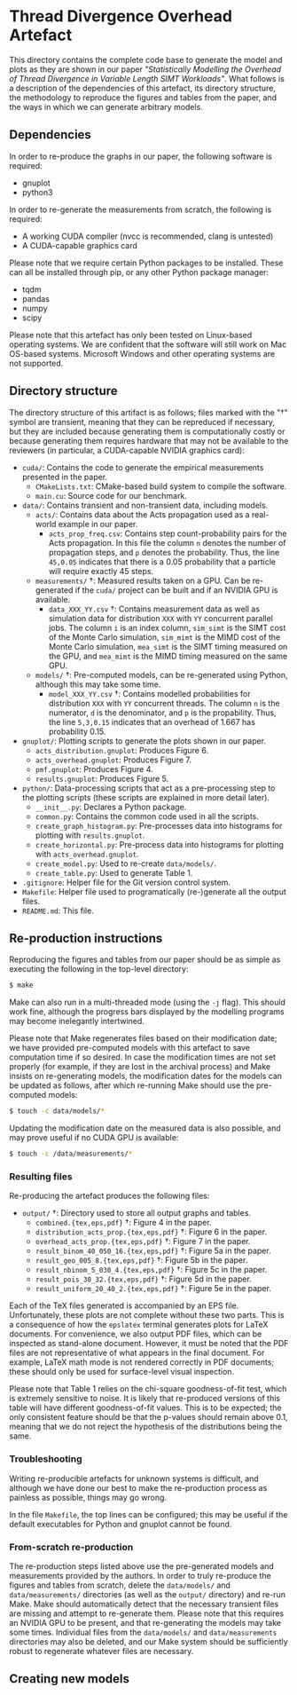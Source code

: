 # Thread Divergence Overhead Artefact

This directory contains the complete code base to generate the model and plots
as they are shown in our paper _"Statistically Modelling the Overhead of Thread
Divergence in Variable Length SIMT Workloads"_. What follows is a description
of the dependencies of this artefact, its directory structure, the methodology to reproduce the
figures and tables from the paper, and the ways in which we can generate
arbitrary models.

## Dependencies

In order to re-produce the graphs in our paper, the following software is required:

* gnuplot
* python3

In order to re-generate the measurements from scratch, the following is
required:

* A working CUDA compiler (nvcc is recommended, clang is untested)
* A CUDA-capable graphics card

Please note that we require certain Python packages to be installed. These can
all be installed through pip, or any other Python package manager:

* tqdm
* pandas
* numpy
* scipy

Please note that this artefact has only been tested on Linux-based operating
systems. We are confident that the software will still work on Mac OS-based
systems. Microsoft Windows and other operating systems are not supported.

## Directory structure

The directory structure of this artifact is as follows; files marked with the
"†" symbol are transient, meaning that they can be repreduced if necessary, but
they are included because generating them is computationally costly or because
generating them requires hardware that may not be available to the reviewers
(in particular, a CUDA-capable NVIDIA graphics card):

* `cuda/`: Contains the code to generate the empirical measurements presented
  in the paper.
  * `CMakeLists.txt`: CMake-based build system to compile the software.
  * `main.cu`: Source code for our benchmark.
* `data/`: Contains transient and non-transient data, including models.
  * `acts/`: Contains data about the Acts propagation used as a real-world
    example in our paper.
    * `acts_prop_freq.csv`: Contains step count-probability pairs for the Acts
      propagation. In this file the column `n` denotes the number of
      propagation steps, and `p` denotes the probability. Thus, the line
      `45,0.05` indicates that there is a 0.05 probability that a particle will
      require exactly 45 steps.
  * `measurements/` †: Measured results taken on a GPU. Can be re-generated if
    the `cuda/` project can be built and if an NVIDIA GPU is available.
    * `data_XXX_YY.csv` †: Contains measurement data as well as simulation data
      for distribution `XXX` with `YY` concurrent parallel jobs. The column `i`
      is an index column, `sim_simt` is the SIMT cost of the Monte Carlo
      simulation, `sim_mimt` is the MIMD cost of the Monte Carlo simulation,
      `mea_simt` is the SIMT timing measured on the GPU, and `mea_mimt` is the
      MIMD timing measured on the same GPU.
  * `models/` †: Pre-computed models, can be re-generated using Python,
    although this may take some time.
    * `model_XXX_YY.csv` †: Contains modelled probabilities for distribution
      `XXX` with `YY` concurrent threads. The column `n` is the numerator, `d`
      is the denominator, and `p` is the propability. Thus, the line `5,3,0.15`
      indicates that an overhead of 1.667 has probability 0.15.
* `gnuplot/`: Plotting scripts to generate the plots shown in our paper.
  * `acts_distribution.gnuplot`: Produces Figure 6.
  * `acts_overhead.gnuplot`: Produces Figure 7.
  * `pmf.gnuplot`: Produces Figure 4.
  * `results.gnuplot`: Produces Figure 5.
* `python/`: Data-processing scripts that act as a pre-processing step to the
  plotting scripts (these scripts are explained in more detail later).
  * `__init__.py`: Declares a Python package.
  * `common.py`: Contains the common code used in all the scripts.
  * `create_graph_histogram.py`: Pre-processes data into histograms for
    plotting with `results.gnuplot`.
  * `create_horizontal.py`: Pre-process data into histograms for plotting with
    `acts_overhead.gnuplot`.
  * `create_model.py`: Used to re-create `data/models/`.
  * `create_table.py`: Used to generate Table 1.
* `.gitignore`: Helper file for the Git version control system.
* `Makefile`: Helper file used to programatically (re-)generate all the output
  files.
* `README.md`: This file.

## Re-production instructions

Reproducing the figures and tables from our paper should be as simple as
executing the following in the top-level directory:

```bash
$ make
```

Make can also run in a multi-threaded mode (using the `-j` flag). This should
work fine, although the progress bars displayed by the modelling programs may
become inelegantly intertwined.

Please note that Make regenerates files based on their modification date; we
have provided pre-computed models with this artefact to save computation time
if so desired. In case the modification times are not set properly (for
example, if they are lost in the archival process) and Make insists on
re-generating models, the modification dates for the models can be updated as
follows, after which re-running Make should use the pre-computed models:

```bash
$ touch -c data/models/*
```

Updating the modification date on the measured data is also possible, and may
prove useful if no CUDA GPU is available:

```bash
$ touch -c /data/measurements/*
```

### Resulting files

Re-producing the artefact produces the following files:

* `output/` †: Directory used to store all output graphs and tables.
  * `combined.{tex,eps,pdf}` †: Figure 4 in the paper.
  * `distribution_acts_prop.{tex,eps,pdf}` †: Figure 6 in the paper.
  * `overhead_acts_prop.{tex,eps,pdf}` †: Figure 7 in the paper.
  * `result_binom_40_050_16.{tex,eps,pdf}` †: Figure 5a in the paper.
  * `result_geo_005_8.{tex,eps,pdf}` †: Figure 5b in the paper.
  * `result_nbinom_5_030_4.{tex,eps,pdf}` †: Figure 5c in the paper.
  * `result_pois_30_32.{tex,eps,pdf}` †: Figure 5d in the paper.
  * `result_uniform_20_40_2.{tex,eps,pdf}` †: Figure 5e in the paper.

Each of the TeX files generated is accompanied by an EPS file. Unfortunately,
these plots are not complete without these two parts. This is a consequence of
how the `epslatex` terminal generates plots for LaTeX documents. For
convenience, we also output PDF files, which can be inspected as stand-alone
document. However, it must be noted that the PDF files are not representative
of what appears in the final document. For example, LaTeX math mode is not
rendered correctly in PDF documents; these should only be used for
surface-level visual inspection.

Please note that Table 1 relies on the chi-square goodness-of-fit test, which
is extremely sensitive to noise. It is likely that re-produced versions of this
table will have different goodness-of-fit values. This is to be expected; the
only consistent feature should be that the p-values should remain above 0.1,
meaning that we do not reject the hypothesis of the distributions being the
same.

### Troubleshooting

Writing re-producible artefacts for unknown systems is difficult, and although
we have done our best to make the re-production process as painless as
possible, things may go wrong.

In the file `Makefile`, the top lines can be configured; this may be useful if
the default executables for Python and gnuplot cannot be found.

### From-scratch re-production

The re-production steps listed above use the pre-generated models and
measurements provided by the authors. In order to truly re-produce the figures
and tables from scratch, delete the `data/models/` and `data/measurements/`
directories (as well as the `output/` directory) and re-run Make. Make should
automatically detect that the necessary transient files are missing and attempt
to re-generate them. Please note that this requires an NVIDIA GPU to be
present, and that re-generating the models may take some times. Individual
files from the `data/models/` and `data/measurements` directories may also be
deleted, and our Make system should be sufficiently robust to regenerate
whatever files are necessary.

## Creating new models
